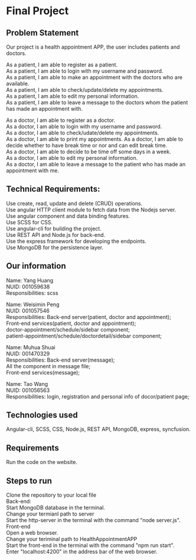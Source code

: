 # Final Project
## Problem Statement
Our project is a health appointment APP, the user includes patients and doctors.  

As a patient, I am able to register as a patient.  
As a patient, I am able to login with my username and password.  
As a patient, I am able to make an appointment with the doctors who are available.  
As a patient, I am able to check/update/delete my appointments.  
As a patient, I am able to edit my personal information.  
As a patient, I am able to leave a message to the doctors whom the patient has made an appointment with.  
  
As a doctor, I am able to register as a doctor.  
As a doctor, I am able to login with my username and password.  
As a doctor, I am able to check/udate/delete my appointments.  
As a doctor, I am able to print my appointments. 
As a doctor, I am able to decide whether to have break time or nor and can edit break time.  
As a doctor, I am able to decide to be time off some days in a week.  
As a doctor, I am able to edit my personal information.   
As a doctor, I am able to leave a message to the patient who has made an appointment with me.  
  

## Technical Requirements:
Use create, read, update and delete (CRUD) operations.  
Use angular HTTP client module to fetch data from the Nodejs server.  
Use angular component and data binding features.  
Use SCSS for CSS.  
Use angular-cli for building the project.  
Use REST API and Node.js for back-end.  
Use the express framework for developing the endpoints.  
Use MongoDB for the persistence layer.  
   
    
## Our information
Name: Yang Huang  
NUID: 001059638  
Responsibilities: scss  
  
Name: Weisimin Peng  
NUID: 001057546  
Responsibilities: Back-end server(patient, doctor and appointment);  
                  Front-end services(patient, doctor and appointment);  
                  doctor-appointment/schedule/sidebar component;  
                  patient-appointment/schedule/doctordetail/sidebar component;  
  
Name: Muhua Shuai  
NUID: 001470329  
Responsibilities: Back-end server(message);  
                  All the component in message file;  
                  Front-end services(message);  
  
Name: Tao Wang  
NUID: 001056563   
Responsibilities: login, registration and personal info of docor/patient page; 
  
    
## Technologies used
Angular-cli, SCSS, CSS, Node.js, REST API, MongoDB, express, syncfusion.   
  
  
## Requirements
Run the code on the website.  

## Steps to run
Clone the repository to your local file  
Back-end:  
Start MongoDB database in the terminal.   
Change your termianl path to server  
Start the http-server in the terminal with the command "node server.js".  
Front-end  
Open a web browser.  
Change your teriminal path to HealthAppointmentAPP  
Start the front-end in the terminal with the command "npm run start".   
Enter "localhost:4200" in the address bar of the web browser.  
